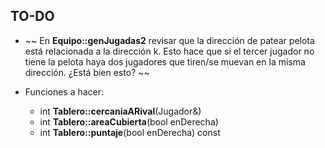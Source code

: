 **TO-DO**
------

* ~~ En **Equipo::genJugadas2** revisar que la dirección de patear pelota está relacionada a la dirección k. Esto hace que si el tercer jugador no tiene la pelota haya dos jugadores que tiren/se muevan en la misma dirección. ¿Está bien esto? ~~

* Funciones a hacer:
    + int **Tablero::cercaniaARival**(Jugador&)
    + int **Tablero::areaCubierta**(bool enDerecha)
    + int **Tablero::puntaje**(bool enDerecha) const
